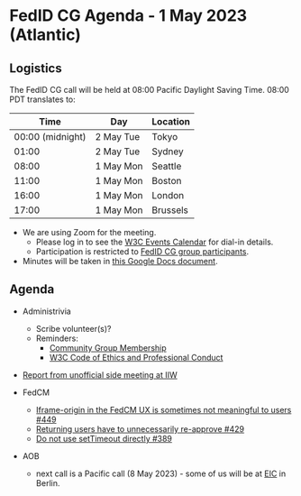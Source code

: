 # FedID CG Agenda - 1 May 2023 (Atlantic)

## Logistics

The FedID CG call will be held at 08:00 Pacific Daylight Saving Time. 08:00 PDT translates to:

| Time         | Day    | Location      |
| ------------ | ------ | ------------- |
| 00:00 (midnight) | 2 May Tue | Tokyo         |
| 01:00 | 2 May Tue | Sydney        |
| 08:00 | 1 May Mon | Seattle       |
| 11:00 | 1 May Mon | Boston        |
| 16:00 | 1 May Mon | London        |
| 17:00 | 1 May Mon | Brussels      |


* We are using Zoom for the meeting.
    * Please log in to see the [W3C Events Calendar](https://www.w3.org/events/meetings/af7a9147-f688-4a92-b413-a2e4a2441161/20230501T080000) for dial-in details. 
    * Participation is restricted to [FedID CG group participants](https://www.w3.org/community/fed-id/participants).
* Minutes will be taken in [this Google Docs document](https://docs.google.com/document/d/1O7Rn8Aj4rsYWohdEP61lnGdgkai0xTZFQgm7XEA0RBM/edit#).


## Agenda

* Administrivia
  * Scribe volunteer(s)?
  * Reminders: 
     * [Community Group Membership](https://www.w3.org/community/fed-id/)
     * [W3C Code of Ethics and Professional Conduct](https://www.w3.org/Consortium/cepc/)

* [Report from unofficial side meeting at IIW](https://docs.google.com/document/d/1ogZcN1RFjrlu-CfCyNt2cCfhEk-Pc2JzczuG2GSBPG8/edit#)


* FedCM
  *  [Iframe-origin in the FedCM UX is sometimes not meaningful to users #449](https://github.com/fedidcg/FedCM/issues/449)
  *  [Returning users have to unnecessarily re-approve #429](https://github.com/fedidcg/FedCM/issues/429)
  *  [Do not use setTimeout directly #389](https://github.com/fedidcg/FedCM/issues/389)

* AOB
   * next call is a Pacific call (8 May 2023) - some of us will be at [EIC](https://github.com/fedidcg/meetings/wiki/List-of-Identity-and-Related-Conferences---2023) in Berlin. 

